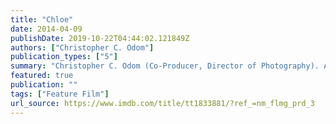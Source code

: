 ```yaml
---
title: "Chloe"
date: 2014-04-09
publishDate: 2019-10-22T04:44:02.121849Z
authors: ["Christopher C. Odom"]
publication_types: ["5"]
summary: "Christopher C. Odom (Co-Producer, Director of Photography). A twenty-something named Chloe (Naama Kates) arrives in Nashville, Tennessee, with one goal: to find success as a singer-songwriter, no matter what."
featured: true
publication: ""
tags: ["Feature Film"]
url_source: https://www.imdb.com/title/tt1833881/?ref_=nm_flmg_prd_3
---
```

